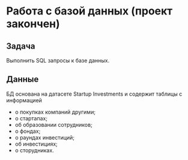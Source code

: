 # Работа с базой данных (проект закончен)

## Задача

Выполнить SQL запроcы к базе данных. 

## Данные
БД основана на датасете Startup Investments и содержит таблицы с информацией
- о покупках компаний другими;
- о стартапах;
- об образовании сотрудников;
- о фондах;
- о раундах инвестиций;
- об инвестициях;
- о сторудниках.



